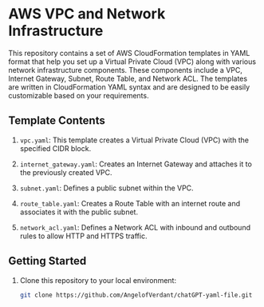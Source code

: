# AWS VPC and Network Infrastructure

This repository contains a set of AWS CloudFormation templates in YAML format that help you set up a Virtual Private Cloud (VPC) along with various network infrastructure components. These components include a VPC, Internet Gateway, Subnet, Route Table, and Network ACL. The templates are written in CloudFormation YAML syntax and are designed to be easily customizable based on your requirements.

## Template Contents

1. `vpc.yaml`: This template creates a Virtual Private Cloud (VPC) with the specified CIDR block.

2. `internet_gateway.yaml`: Creates an Internet Gateway and attaches it to the previously created VPC.

3. `subnet.yaml`: Defines a public subnet within the VPC.

4. `route_table.yaml`: Creates a Route Table with an internet route and associates it with the public subnet.

5. `network_acl.yaml`: Defines a Network ACL with inbound and outbound rules to allow HTTP and HTTPS traffic.

## Getting Started

1. Clone this repository to your local environment:

   ```sh
   git clone https://github.com/AngelofVerdant/chatGPT-yaml-file.git
